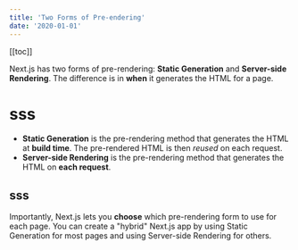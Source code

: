 ```yaml
---
title: 'Two Forms of Pre-endering'
date: '2020-01-01'
---
```


[[toc]]

Next.js has two forms of pre-rendering: **Static Generation** and **Server-side Rendering**. The difference is in **when** it generates the HTML for a page.

# sss

- **Static Generation** is the pre-rendering method that generates the HTML at **build time**. The pre-rendered HTML is then _reused_ on each request.
- **Server-side Rendering** is the pre-rendering method that generates the HTML on **each request**.

## sss

Importantly, Next.js lets you **choose** which pre-rendering form to use for each page. You can create a "hybrid" Next.js app by using Static Generation for most pages and using Server-side Rendering for others.